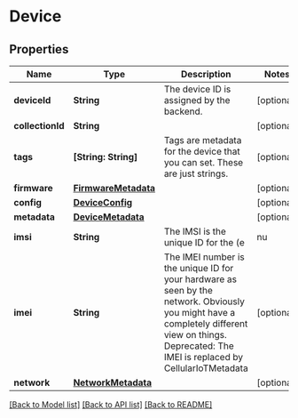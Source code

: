 # Device

## Properties
Name | Type | Description | Notes
------------ | ------------- | ------------- | -------------
**deviceId** | **String** | The device ID is assigned by the backend. | [optional] 
**collectionId** | **String** |  | [optional] 
**tags** | **[String: String]** | Tags are metadata for the device that you can set. These are just strings. | [optional] 
**firmware** | [**FirmwareMetadata**](FirmwareMetadata.md) |  | [optional] 
**config** | [**DeviceConfig**](DeviceConfig.md) |  | [optional] 
**metadata** | [**DeviceMetadata**](DeviceMetadata.md) |  | [optional] 
**imsi** | **String** | The IMSI is the unique ID for the (e|nu|whatever)SIM card on your device. This is the primary identifier for your device on the network.  Deprecated: The IMSI is replaced by CellularIoTMetadata | [optional] 
**imei** | **String** | The IMEI number is the unique ID for your hardware as seen by the network. Obviously you might have a completely different view on things.  Deprecated: The IMEI is replaced by CellularIoTMetadata | [optional] 
**network** | [**NetworkMetadata**](NetworkMetadata.md) |  | [optional] 

[[Back to Model list]](../README.md#documentation-for-models) [[Back to API list]](../README.md#documentation-for-api-endpoints) [[Back to README]](../README.md)


